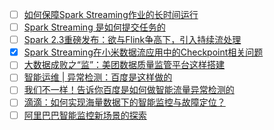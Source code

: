 - [ ] [如何保障Spark Streaming作业的长时间运行](https://mp.weixin.qq.com/s/y0cAC4wMgGGAnyAnvIVLCA)
- [ ] [Spark Streaming 是如何提交任务的](https://mp.weixin.qq.com/s/xYKX9SiP_mYCk5Xp2XNcwQ)
- [ ] [Spark 2.3重磅发布：欲与Flink争高下，引入持续流处理](https://mp.weixin.qq.com/s/SJ2P4oJtvsMgzCSH3DH4vA)
- [x] [Spark Streaming在小米数据流应用中的Checkpoint相关问题](https://smartsi.blog.csdn.net/article/details/132840899)
- [ ] [大数据成败之“监”：美团数据质量监管平台这样搭建](https://mp.weixin.qq.com/s/VFxuppYC4XICW9A9EgBQCw)
- [ ] [智能运维 | 异常检测：百度是这样做的](https://mp.weixin.qq.com/s/qve3c1V24rTwOsBF9QNTnQ)
- [ ] [我们不一样！告诉你百度是如何做智能流量异常检测的](https://mp.weixin.qq.com/s/9h-hOt630W6k077Rupc9CA)
- [ ] [滴滴：如何实现海量数据下的智能监控与故障定位？](https://mp.weixin.qq.com/s/49ttinCO0ovFUQHm1uptng)
- [ ] [阿里巴巴智能监控新场景的探索](https://mp.weixin.qq.com/s/xX5avEtjyIrHvqZhqAWdXw)
